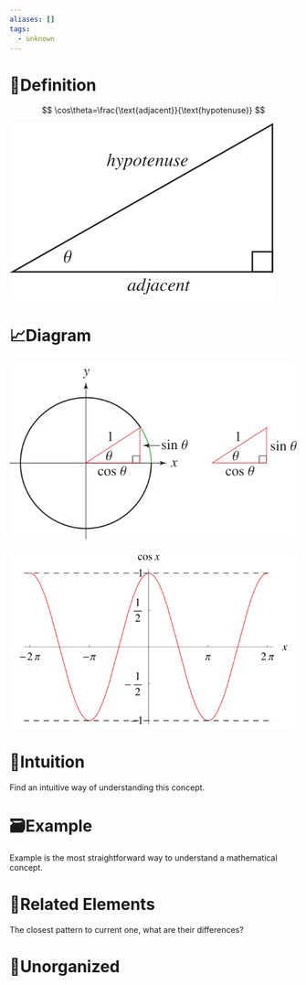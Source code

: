 ```yaml
---
aliases: []
tags:
  - unknown
---
```



# 📝Definition
$$
\cos\theta=\frac{\text{adjacent}}{\text{hypotenuse}}
$$


![name](../assets/CosineDiagram_1000.svg)


# 📈Diagram
![name](../assets/Trigonometry_700.svg)

![name](../assets/Cos_600.svg)


# 🧠Intuition
Find an intuitive way of understanding this concept.

# 🗃Example
Example is the most straightforward way to understand a mathematical concept.

# 🌱Related Elements
The closest pattern to current one, what are their differences?


# 🍂Unorganized